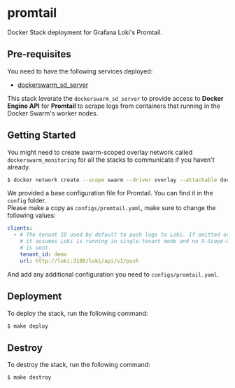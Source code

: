 # promtail
Docker Stack deployment for Grafana Loki's Promtail.

## Pre-requisites

You need to have the following services deployed:
- [dockerswarm_sd_server](https://github.com/socheatsok78/dockerswarm_sd_server)

This stack leverate the `dockerswarm_sd_server` to provide access to **Docker Engine API** for **Promtail** to scrape logs from containers that running in the Docker Swarm's worker nodes.

## Getting Started

You might need to create swarm-scoped overlay network called `dockerswarm_monitoring` for all the stacks to communicate if you haven't already.

```sh
$ docker network create --scope swarm --driver overlay --attachable dockerswarm_monitoring
```

We provided a base configuration file for Promtail. You can find it in the `config` folder.  
Please make a copy as `configs/promtail.yaml`, make sure to change the following values:

```yml
clients:
  - # The tenant ID used by default to push logs to Loki. If omitted or empty
    # it assumes Loki is running in single-tenant mode and no X-Scope-OrgID header
    # is sent.
    tenant_id: demo
    url: http://loki:3100/loki/api/v1/push
```

And add any additional configuration you need to `configs/promtail.yaml`.

## Deployment

To deploy the stack, run the following command:

```sh
$ make deploy
```

## Destroy

To destroy the stack, run the following command:

```sh
$ make destroy
```
